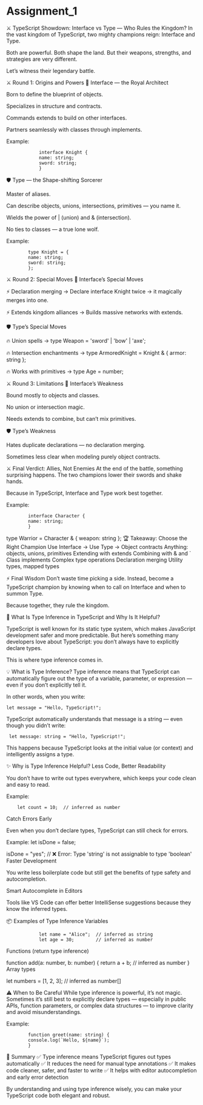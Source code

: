 # Assignment_1


<!-- ***************************************************************** -->
⚔️ TypeScript Showdown: Interface vs Type — Who Rules the Kingdom?
In the vast kingdom of TypeScript, two mighty champions reign:
Interface and Type.

Both are powerful.
Both shape the land.
But their weapons, strengths, and strategies are very different.

Let’s witness their legendary battle.

⚔️ Round 1: Origins and Powers
👑 Interface — the Royal Architect

Born to define the blueprint of objects.

Specializes in structure and contracts.

Commands extends to build on other interfaces.

Partners seamlessly with classes through implements.

Example:


                interface Knight {
                name: string;
                sword: string;
                }

🛡️ Type — the Shape-shifting Sorcerer

Master of aliases.

Can describe objects, unions, intersections, primitives — you name it.

Wields the power of | (union) and & (intersection).

No ties to classes — a true lone wolf.

Example:


            type Knight = {
            name: string;
            sword: string;
            };

⚔️ Round 2: Special Moves
👑 Interface’s Special Moves

⚡ Declaration merging
→ Declare interface Knight twice → it magically merges into one.

⚡ Extends kingdom alliances
→ Builds massive networks with extends.

🛡️ Type’s Special Moves

🔥 Union spells
→ type Weapon = 'sword' | 'bow' | 'axe';

🔥 Intersection enchantments
→ type ArmoredKnight = Knight & { armor: string };

🔥 Works with primitives
→ type Age = number;

⚔️ Round 3: Limitations
👑 Interface’s Weakness

Bound mostly to objects and classes.

No union or intersection magic.

Needs extends to combine, but can’t mix primitives.

🛡️ Type’s Weakness

Hates duplicate declarations — no declaration merging.

Sometimes less clear when modeling purely object contracts.

⚔️ Final Verdict: Allies, Not Enemies
At the end of the battle, something surprising happens.
The two champions lower their swords and shake hands.

Because in TypeScript, Interface and Type work best together.

Example:


            interface Character {
            name: string;
            }

type Warrior = Character & { weapon: string };
🏆 Takeaway: Choose the Right Champion
Use Interface →	Use Type →
Object contracts	Anything: objects, unions, primitives
Extending with extends	Combining with & and `
Class implements	Complex type operations
Declaration merging	Utility types, mapped types

⚡ Final Wisdom
Don’t waste time picking a side.
Instead, become a TypeScript champion by knowing when to call on Interface and when to summon Type.

Because together, they rule the kingdom.



<!-- ************************************************* -->

🌟 What Is Type Inference in TypeScript and Why Is It Helpful?

TypeScript is well known for its static type system, which makes JavaScript development safer and more predictable. But here’s something many developers love about TypeScript: you don’t always have to explicitly declare types.

This is where type inference comes in.

💡 What is Type Inference?
Type inference means that TypeScript can automatically figure out the type of a variable, parameter, or expression — even if you don’t explicitly tell it.

In other words, when you write:

    let message = "Hello, TypeScript!";

TypeScript automatically understands that message is a string — even though you didn’t write:

     let message: string = "Hello, TypeScript!";

This happens because TypeScript looks at the initial value (or context) and intelligently assigns a type.

✨ Why is Type Inference Helpful?
Less Code, Better Readability

You don’t have to write out types everywhere, which keeps your code clean and easy to read.

Example:

        let count = 10;  // inferred as number

Catch Errors Early

Even when you don’t declare types, TypeScript can still check for errors.

Example:
     let isDone = false;

isDone = "yes";  // ❌ Error: Type 'string' is not assignable to type 'boolean'
Faster Development

You write less boilerplate code but still get the benefits of type safety and autocompletion.

Smart Autocomplete in Editors

Tools like VS Code can offer better IntelliSense suggestions because they know the inferred types.

📦 Examples of Type Inference
Variables

                let name = "Alice";  // inferred as string
                let age = 30;        // inferred as number
Functions (return type inference)


function add(a: number, b: number) {
  return a + b;      // inferred as number
}
Array types

let numbers = [1, 2, 3];  // inferred as number[]

⚠️ When to Be Careful
While type inference is powerful, it’s not magic. Sometimes it’s still best to explicitly declare types — especially in public APIs, function parameters, or complex data structures — to improve clarity and avoid misunderstandings.

Example:

            function greet(name: string) {
            console.log(`Hello, ${name}`);
            }
🚀 Summary
✅ Type inference means TypeScript figures out types automatically
✅ It reduces the need for manual type annotations
✅ It makes code cleaner, safer, and faster to write
✅ It helps with editor autocompletion and early error detection

By understanding and using type inference wisely, you can make your TypeScript code both elegant and robust.